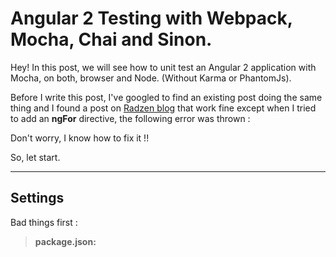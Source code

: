 Angular 2 Testing with Webpack, Mocha, Chai and Sinon.
===================


Hey! In this post, we will see how to unit test an Angular 2 application with Mocha, on both, browser and Node. (Without Karma or PhantomJs).

Before I write this post, I've googled to find an existing post doing the same thing and I found a post on [Radzen blog](http://www.radzen.com/blog/testing-angular-webpack-mocha/) that work fine except when I tried to add an **ngFor** directive, the following error was thrown :

 
 Don't worry, I know how to fix it !!
 
 So, let start.
 
-------------
Settings
-------------

Bad things first :

> **package.json:**


